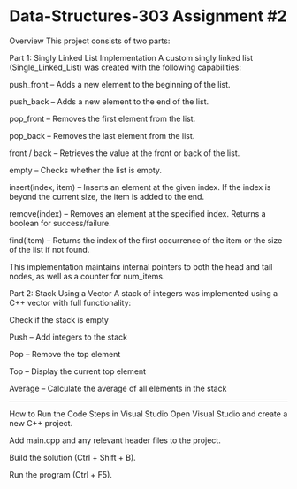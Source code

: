 # Data-Structures-303 Assignment #2

Overview
This project consists of two parts:

Part 1: Singly Linked List Implementation
A custom singly linked list (Single_Linked_List) was created with the following capabilities:

push_front – Adds a new element to the beginning of the list.

push_back – Adds a new element to the end of the list.

pop_front – Removes the first element from the list.

pop_back – Removes the last element from the list.

front / back – Retrieves the value at the front or back of the list.

empty – Checks whether the list is empty.

insert(index, item) – Inserts an element at the given index. If the index is beyond the current size, the item is added to the end.

remove(index) – Removes an element at the specified index. Returns a boolean for success/failure.

find(item) – Returns the index of the first occurrence of the item or the size of the list if not found.

This implementation maintains internal pointers to both the head and tail nodes, as well as a counter for num_items.

Part 2: Stack Using a Vector
A stack of integers was implemented using a C++ vector with full functionality:

Check if the stack is empty

Push – Add integers to the stack

Pop – Remove the top element

Top – Display the current top element

Average – Calculate the average of all elements in the stack



------------------------------------------------------------
How to Run the Code
Steps in Visual Studio
Open Visual Studio and create a new C++ project.

Add main.cpp and any relevant header files to the project.

Build the solution (Ctrl + Shift + B).

Run the program (Ctrl + F5).
